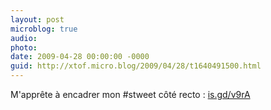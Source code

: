```yaml
---
layout: post
microblog: true
audio: 
photo: 
date: 2009-04-28 00:00:00 -0000
guid: http://xtof.micro.blog/2009/04/28/t1640491500.html
---
```

M'apprête à encadrer mon #stweet côté recto :  [is.gd/v9rA](http://is.gd/v9rA)

